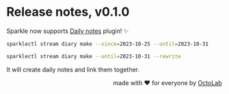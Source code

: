 # Release notes, v0.1.0

Sparkle now supports [Daily notes](https://help.obsidian.md/Plugins/Daily+notes) plugin! ✨

```bash
sparklectl stream diary make --since=2023-10-25 --until=2023-10-31
```

```bash
sparklectl stream diary make --until=2023-10-31 --rewrite
```

It will create daily notes and link them together.

<p align="right">made with ❤️ for everyone by <a href="https://www.octolab.org/">OctoLab</a></p>
